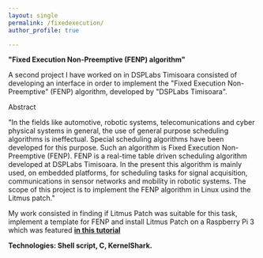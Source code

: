 ```yaml
---
layout: single
permalink: /fixedexecution/
author_profile: true

---
```



**"Fixed Execution Non-Preemptive (FENP) algorithm"**

A second project I have worked on in DSPLabs Timisoara consisted of developing an interface in order to implement the "Fixed Execution Non-Preemptive" (FENP) algorithm, developed by "DSPLabs Timisoara".

Abstract

"In the fields like automotive, robotic systems, telecomunications and cyber physical systems in general, the use of general purpose scheduling algorithms is ineffectual. Special scheduling algorithms have been developed for this purpose. Such an algorithm is Fixed Execution Non-Preemptive (FENP). FENP is a real-time table driven scheduling algorithm developed at DSPLabs Timisoara. In the present this algorithm is mainly used, on embedded platforms, for scheduling tasks for signal acquisition, communications in sensor networks and mobility in robotic systems.
The scope of this project is to implement the FENP algorithm in Linux usind the Litmus patch."

My work consisted in finding if Litmus Patch was suitable for this task, implement a template for FENP
and install Litmus Patch on a Raspberry Pi 3 which was featured **[in this tutorial](https://www.litmus-rt.org/doc/litmus-rt-on-raspbian.pdf)**

**Technologies: Shell script, C, KernelShark.**





